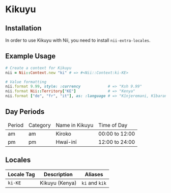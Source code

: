 <!-- This file has been generated. Source: src/docs/languages/_template.md.erb -->

# Kikuyu

## Installation

In order to use Kikuyu with Nii, you need to install `nii-extra-locales`.

## Example Usage

``` ruby
# Create a context for Kikuyu
nii = Nii::Context.new "ki" # => #<Nii::Context:ki-KE>

# Value formatting
nii.format 9.99, style: :currency            # => "Ksh 9.99"
nii.format Nii::Territory["KE"]              # => "Kenya"
nii.format ["de", "fr", "it"], as: :language # => "Kĩnjeremani, Kĩbaranja, Kĩtaliano"
```

## Day Periods


<table>
  <thead>
    <tr>
      <td>Period</td>
      <td>Category</td>
      <td>Name in Kikuyu</td>
      <td>Time of Day</td>
    </tr>
  </thead>
  <tbody>
    <tr>
      <td>am</td>
      <td>am</td>
      <td>Kiroko</td>
      <td>00:00 to 12:00</td>
    </tr>
    <tr>
      <td>pm</td>
      <td>pm</td>
      <td>Hwaĩ-inĩ</td>
      <td>12:00 to 24:00</td>
    </tr>
  </tbody>
</table>



## Locales

<table>
  <thead>
    <tr>
      <th>Locale Tag</th>
      <th>Description</th>
      <th>Aliases</th>
    </tr>
  </thead>
  <tbody>
    <tr>
      <td><code>ki-KE</code></td>
      <td>Kikuyu (Kenya)</td>
      <td><code>ki</code> and <code>kik</code></td>
    </tr>
  </tbody>
</table>

